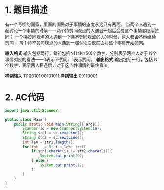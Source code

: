 ﻿# 1. 题目描述
有一个奇怪的国家，里面的国民对于事情的态度永远只有两面。
当两个人遇到一起讨论一个事情的时候——两个持赞同观点的人遇到一起后会对这个事情都继续赞同；
一个持赞同观点的人遇到一个持不赞同观点的人的时候，两人都会不再继续赞同；
两个持不赞同观点的人遇到一起讨论后反而会对这个事情开始赞同。

**输入格式**
输入包括两行，每行包括N(1≤N≤50)个数字，分别表示两个人对于 N个事情对应的看法——0表示不赞同、1表示赞同。
**输出格式**
输出包括一行，包括 N个数字，表示两人相遇后，对于这 N件事情的最终看法。

**样例输入**
11100101
00101011
**样例输出**
00110001

# 2. AC代码
```java
import java.util.Scanner;

public class Main {
	public static void main(String[] args){
		Scanner sc = new Scanner(System.in);
		String str1 = sc.nextLine();
		String str2 = sc.nextLine();
		int len = str1.length();
		for(int i = 0; i < len; i++){
			if(str1.charAt(i) != str2.charAt(i)){
				System.out.print(0);
			} else {
				System.out.print(1);
			}
		}
	}
}
```

